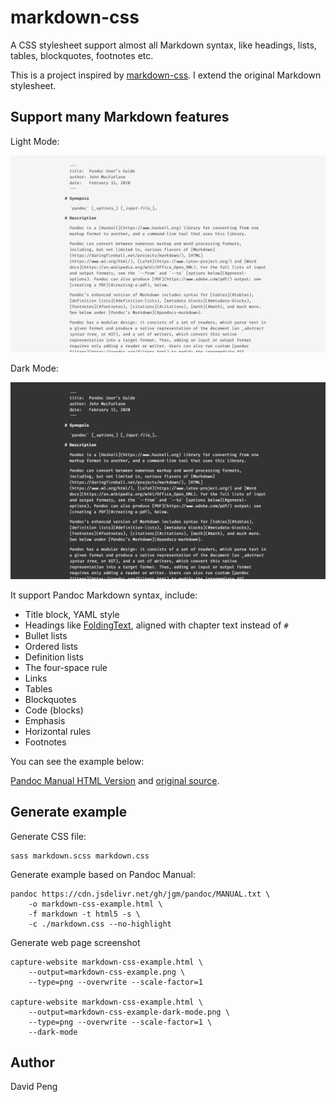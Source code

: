 # markdown-css

A CSS stylesheet support almost all Markdown syntax, like headings, lists, tables, blockquotes, footnotes etc.

This is a project inspired by [markdown-css](https://github.com/mrcoles/markdown-css). I extend the original Markdown stylesheet.

## Support many Markdown features

Light Mode:

![Screenshots: Pandoc Manual](./markdown-css-example.png)

Dark Mode:

![Screenshots: Pandoc Manual](./markdown-css-example-dark-mode.png)

It support Pandoc Markdown syntax, include:

- Title block, YAML style
- Headings like [FoldingText](http://www.foldingtext.com/), aligned with chapter text instead of `#`
- Bullet lists
- Ordered lists
- Definition lists
- The four-space rule
- Links
- Tables
- Blockquotes
- Code (blocks)
- Emphasis
- Horizontal rules
- Footnotes

You can see the example below:

[Pandoc Manual HTML Version](http://www.pengdaiwu.com/assets/file/markdown-css-example.html) and [original source](https://cdn.jsdelivr.net/gh/jgm/pandoc/MANUAL.txt).

## Generate example

Generate CSS file:

    sass markdown.scss markdown.css

Generate example based on Pandoc Manual:

    pandoc https://cdn.jsdelivr.net/gh/jgm/pandoc/MANUAL.txt \
        -o markdown-css-example.html \
        -f markdown -t html5 -s \
        -c ./markdown.css --no-highlight

Generate web page screenshot

    capture-website markdown-css-example.html \
        --output=markdown-css-example.png \
        --type=png --overwrite --scale-factor=1

    capture-website markdown-css-example.html \
        --output=markdown-css-example-dark-mode.png \
        --type=png --overwrite --scale-factor=1 \
        --dark-mode

## Author

David Peng
